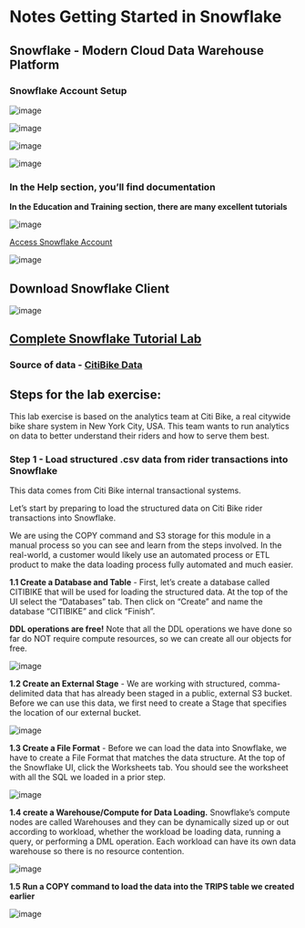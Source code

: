 # Notes  Getting Started in Snowflake


## Snowflake - Modern Cloud Data Warehouse Platform

### Snowflake Account Setup

![image](https://user-images.githubusercontent.com/68102477/121111739-c309b980-c852-11eb-9cea-e88b96b0f997.png)

![image](https://user-images.githubusercontent.com/68102477/121111774-d0bf3f00-c852-11eb-8c1a-aa1b8d34387c.png)

![image](https://user-images.githubusercontent.com/68102477/121111816-e5033c00-c852-11eb-8780-dbcffee1ec0e.png)

![image](https://user-images.githubusercontent.com/68102477/121111914-082deb80-c853-11eb-9f24-741d94ae3c15.png)

### In the Help section, you’ll find documentation

**In the Education and Training section, there are many excellent tutorials**

![image](https://user-images.githubusercontent.com/68102477/121113478-72e02680-c855-11eb-9cf6-3c605a4e4d45.png)

[Access Snowflake Account](https://hf07313.australia-east.azure.snowflakecomputing.com/)

![image](https://user-images.githubusercontent.com/68102477/121113755-e97d2400-c855-11eb-9104-a5004f63422a.png)


 
## Download Snowflake Client


 ![image](https://user-images.githubusercontent.com/68102477/121123160-133e4700-c866-11eb-9b91-b55320ec7188.png)
 
 ## [Complete Snowflake Tutorial Lab](https://s3.amazonaws.com/snowflake-workshop-lab/Snowflake_free_trial_LabGuide.pdf)

### Source of data - [CitiBike Data](https://www.citibikenyc.com/system-data)

## Steps for the lab exercise:

This lab exercise is based on the analytics team at Citi Bike, a real citywide bike share system in New York City, USA. This team wants to run analytics on data to better understand their riders and how to serve them best.

### Step 1 - Load structured .csv data from rider transactions into Snowflake

This data comes from Citi Bike internal transactional systems.

Let’s start by preparing to load the structured data on Citi Bike rider transactions into Snowflake.

We are using the COPY command and S3 storage for this module in a manual process so you can see and learn from the steps involved. In the real-world, a customer would likely use an automated process or ETL product to make the data loading process fully automated and much easier. 

**1.1 Create a Database and Table** - First, let’s create a database called CITIBIKE that will be used for loading the structured data.
At the top of the UI select the “Databases” tab. Then click on “Create” and name the database “CITIBIKE” and click “Finish”.

**DDL operations are free!** Note that all the DDL operations we have done so far do NOT require compute resources, so we can create all our objects for free.

![image](https://user-images.githubusercontent.com/68102477/121157225-b5712580-c88c-11eb-8aa4-b995ef7b55ed.png)


**1.2 Create an External Stage** - We are working with structured, comma-delimited data that has already been staged in a public, external S3 bucket. Before we can use this data, we first need to create a Stage that specifies the location of our external bucket.

![image](https://user-images.githubusercontent.com/68102477/121158693-e736bc00-c88d-11eb-9faf-8f9fa51e2aad.png)

**1.3 Create a File Format** - Before we can load the data into Snowflake, we have to create a File Format that matches the data structure.
At the top of the Snowflake UI, click the Worksheets tab. You should see the worksheet
with all the SQL we loaded in a prior step.

![image](https://user-images.githubusercontent.com/68102477/121164258-cfae0200-c892-11eb-90ff-1c8d0f765553.png)

**1.4 create a Warehouse/Compute for Data Loading.** 
Snowflake’s compute nodes are called Warehouses and they can be dynamically sized up or out according to workload, whether the workload be loading data, running a query, or performing a DML operation. Each workload can have its own data warehouse so there is no resource contention.

![image](https://user-images.githubusercontent.com/68102477/121168823-b60eb980-c896-11eb-892e-02087af0d3da.png)

**1.5 Run a COPY command to load the data into the TRIPS table we created earlier**

![image](https://user-images.githubusercontent.com/68102477/121169273-2cabb700-c897-11eb-8cd5-1f69c37e1a81.png)



